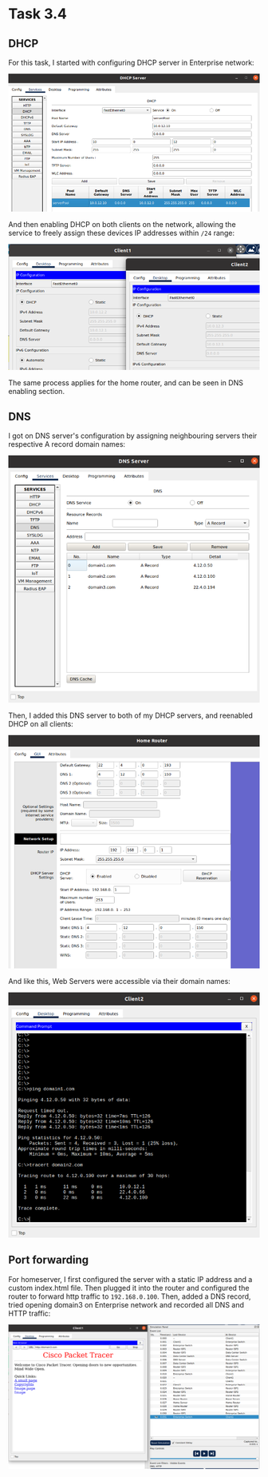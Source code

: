 # Task 3.4

DHCP
----

For this task, I started with configuring DHCP server in Enterprise network:

![DHCP server configuration](./images/DHCP.png)

And then enabling DHCP on both clients on the network, allowing the service to freely assign these devices IP addresses within `/24` range:

![DHCP on client side](./images/DHCP-clients.png)

The same process applies for the home router, and can be seen in DNS enabling section.

DNS
---

I got on DNS server's configuration by assigning neighbouring servers their respective A record domain names:

![DNS server configuration](./images/DNS-configuration.png)

Then, I added this DNS server to both of my DHCP servers, and reenabled DHCP on all clients:

![Configuring DNS and DHCP on Home Router](./images/DNS-homerouter.png)

And like this, Web Servers were accessible via their domain names:

![Pinging domain1 from Enterprise](./images/DNS-in-action.png)


Port forwarding
---------------

For homeserver, I first configured the server with a static IP address and a custom index.html file.
Then plugged it into the router and configured the router to forward http traffic to `192.168.0.100`.
Then, added a DNS record, tried opening domain3 on Enterprise network and recorded all DNS and HTTP traffic:

![Accessing home server with port forwarding](./images/homeserver.png)
